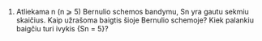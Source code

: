 1. Atliekama n (n ⩾ 5) Bernulio schemos bandymu, Sn yra gautu sekmiu skaičius. Kaip
užrašoma baigtis šioje Bernulio schemoje? Kiek palankiu baigčiu turi ivykis {Sn = 5}?
